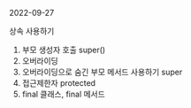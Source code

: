 2022-09-27

상속 사용하기
1. 부모 생성자 호출 super()
2. 오버라이딩
3. 오버라이딩으로 숨긴 부모 메서드 사용하기 super
4. 접근제한자 protected
5. final 클래스, final 메서드
